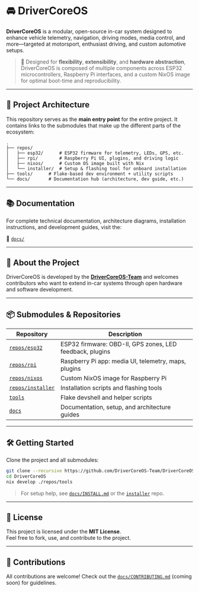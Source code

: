 # 🚘 DriverCoreOS

**DriverCoreOS** is a modular, open-source in-car system designed to enhance vehicle telemetry, navigation, driving modes, media control, and more—targeted at motorsport, enthusiast driving, and custom automotive setups.

> 🧩 Designed for **flexibility**, **extensibility**, and **hardware abstraction**, DriverCoreOS is composed of multiple components across ESP32 microcontrollers, Raspberry Pi interfaces, and a custom NixOS image for optimal boot-time and reproducibility.

---

## 🧱 Project Architecture

This repository serves as the **main entry point** for the entire project. It contains links to the submodules that make up the different parts of the ecosystem:

```
.
├── repos/
│   ├── esp32/		# ESP32 firmware for telemetry, LEDs, GPS, etc.
│   ├── rpi/		# Raspberry Pi UI, plugins, and driving logic
│   ├── nixos/		# Custom OS image built with Nix
│   └── installer/	# Setup & flashing tool for onboard installation
├── tools/		# Flake-based dev environment + utility scripts
└── docs/		# Documentation hub (architecture, dev guide, etc.)
```

---

## 📚 Documentation

For complete technical documentation, architecture diagrams, installation instructions, and development guides, visit the:

📖 [`docs/`](./docs/README.md)

---

## 🧠 About the Project

DriverCoreOS is developed by the **[DriverCoreOS-Team](https://github.com/DriverCoreOS-Team)** and welcomes contributors who want to extend in-car systems through open hardware and software development.

---

## 📦 Submodules & Repositories

| Repository | Description |
|------------|-------------|
| [`repos/esp32`](./repos/esp32)        | ESP32 firmware: OBD-II, GPS zones, LED feedback, plugins |
| [`repos/rpi`](./repos/rpi)            | Raspberry Pi app: media UI, telemetry, maps, plugins     |
| [`repos/nixos`](./repos/nixos)        | Custom NixOS image for Raspberry Pi                      |
| [`repos/installer`](./repos/installer)| Installation scripts and flashing tools                  |
| [`tools`](./tools)                    | Flake devshell and helper scripts                        |
| [`docs`](./docs)                      | Documentation, setup, and architecture guides            |

---

## 🛠️ Getting Started

Clone the project and all submodules:

```bash
git clone --recursive https://github.com/DriverCoreOS-Team/DriverCoreOS.git
cd DriverCoreOS
nix develop ./repos/tools
```

> For setup help, see [`docs/INSTALL.md`](./docs/INSTALL.md) or the [`installer`](./repos/installer) repo.

---

## 📜 License

This project is licensed under the **MIT License**.  
Feel free to fork, use, and contribute to the project.

---

## 🤝 Contributions

All contributions are welcome! Check out the [`docs/CONTRIBUTING.md`](./docs/CONTRIBUTING.md) (coming soon) for guidelines.